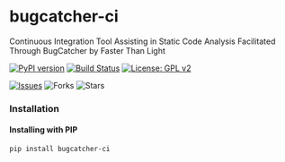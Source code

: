 # bugcatcher-ci
Continuous Integration Tool Assisting in Static Code Analysis Facilitated Through BugCatcher by Faster Than Light

[![PyPI version](https://badge.fury.io/py/bugcatcher-ci.svg)](https://badge.fury.io/py/bugcatcher-ci)
[![Build Status](https://travis-ci.org/faster-than-light/bugcatcher-ci.svg?branch=master)](https://travis-ci.org/faster-than-light/bugcatcher-ci)
[![License: GPL v2](https://img.shields.io/badge/License-GPL%20v2-blue.svg)](https://www.gnu.org/licenses/old-licenses/gpl-2.0.en.html)

[![Issues](https://img.shields.io/github/issues/faster-than-light/bugcatcher-ci)](https://github.com/faster-than-light/bugcatcher-ci/issues)
![Forks](https://img.shields.io/github/forks/faster-than-light/bugcatcher-ci)
![Stars](https://img.shields.io/github/stars/faster-than-light/bugcatcher-ci)

### Installation

#### Installing with PIP
`pip install bugcatcher-ci`

